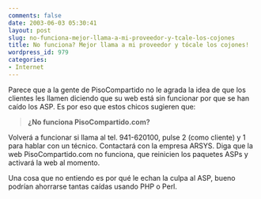 ```yaml
---
comments: false
date: 2003-06-03 05:30:41
layout: post
slug: no-funciona-mejor-llama-a-mi-proveedor-y-tcale-los-cojones
title: No funciona? Mejor llama a mi proveedor y tócale los cojones!
wordpress_id: 979
categories:
- Internet
---
```


Parece que a la gente de PisoCompartido no le agrada la idea de que los clientes les llamen diciendo que su web está sin funcionar por que se han caído los ASP. Es por eso que estos chicos sugieren que:





> **¿No funciona PisoCompartido.com?**  

  

Volverá a funcionar si llama al tel. 941-620100, pulse 2 (como cliente) y 1 para hablar con un técnico. Contactará con la empresa ARSYS. Diga que la web PisoCompartido.com no funciona, que reinicien los paquetes ASPs y activará la web al momento.





Una cosa que no entiendo es por qué le echan la culpa al ASP, bueno podrían ahorrarse tantas caídas usando PHP o Perl.




 
